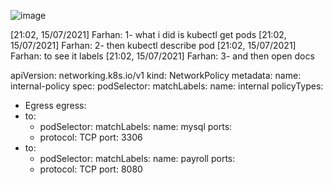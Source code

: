 ![image](https://user-images.githubusercontent.com/59960562/125798129-eab83825-1180-4a15-9b0d-bd1073341336.png)

[21:02, 15/07/2021] Farhan: 1- what i did is kubectl get pods
[21:02, 15/07/2021] Farhan: 2- then kubectl describe pod <podname>
[21:02, 15/07/2021] Farhan: to see it labels
[21:02, 15/07/2021] Farhan: 3- and then open docs
  
apiVersion: networking.k8s.io/v1
kind: NetworkPolicy
metadata:
  name: internal-policy
spec:
  podSelector:
    matchLabels:
      name: internal
  policyTypes:
  - Egress
  egress:
  - to:
    - podSelector:
        matchLabels:
           name: mysql
    ports:
    - protocol: TCP
      port: 3306
  - to:
    - podSelector:
        matchLabels:
            name: payroll
    ports:
    - protocol: TCP
      port: 8080
